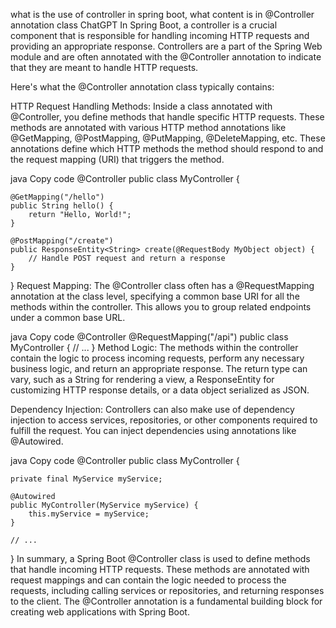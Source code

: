 what is the use of controller in spring boot, what content is in @Controller annotation class
ChatGPT
In Spring Boot, a controller is a crucial component that is responsible for handling incoming HTTP requests and providing an appropriate response. Controllers are a part of the Spring Web module and are often annotated with the @Controller annotation to indicate that they are meant to handle HTTP requests.

Here's what the @Controller annotation class typically contains:

HTTP Request Handling Methods: Inside a class annotated with @Controller, you define methods that handle specific HTTP requests. These methods are annotated with various HTTP method annotations like @GetMapping, @PostMapping, @PutMapping, @DeleteMapping, etc. These annotations define which HTTP methods the method should respond to and the request mapping (URI) that triggers the method.

java
Copy code
@Controller
public class MyController {
    
    @GetMapping("/hello")
    public String hello() {
        return "Hello, World!";
    }
    
    @PostMapping("/create")
    public ResponseEntity<String> create(@RequestBody MyObject object) {
        // Handle POST request and return a response
    }
}
Request Mapping: The @Controller class often has a @RequestMapping annotation at the class level, specifying a common base URI for all the methods within the controller. This allows you to group related endpoints under a common base URL.

java
Copy code
@Controller
@RequestMapping("/api")
public class MyController {
    // ...
}
Method Logic: The methods within the controller contain the logic to process incoming requests, perform any necessary business logic, and return an appropriate response. The return type can vary, such as a String for rendering a view, a ResponseEntity for customizing HTTP response details, or a data object serialized as JSON.

Dependency Injection: Controllers can also make use of dependency injection to access services, repositories, or other components required to fulfill the request. You can inject dependencies using annotations like @Autowired.

java
Copy code
@Controller
public class MyController {
    
    private final MyService myService;
    
    @Autowired
    public MyController(MyService myService) {
        this.myService = myService;
    }
    
    // ...
}
In summary, a Spring Boot @Controller class is used to define methods that handle incoming HTTP requests. These methods are annotated with request mappings and can contain the logic needed to process the requests, including calling services or repositories, and returning responses to the client. The @Controller annotation is a fundamental building block for creating web applications with Spring Boot.





